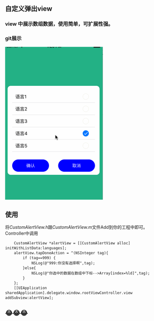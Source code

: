 ## 自定义弹出view
### view 中展示数组数据，使用简单，可扩展性强。

### git展示
![](https://github.com/LvJianfeng/AlertView/blob/master/AlertDemo/1.gif "") 

## 使用
将*CustomAlertView.h*跟*CustomAlertView.m*文件Add到你的工程中即可。
Controller中调用

        CustomAlertView *alertView = [[CustomAlertView alloc] initWithListData:languages];
        alertView.tapDoneAction = ^(NSInteger tag){
            if (tag==999) {
                NSLog(@"999:你没有选择啊",tag);
            }else{
                NSLog(@"你选中的数据在数组中下标-->Array[index=%ld]",tag);
            }
        };
        [[UIApplication sharedApplication].delegate.window.rootViewController.view addSubview:alertView];
  
  ## 😂😂😂

